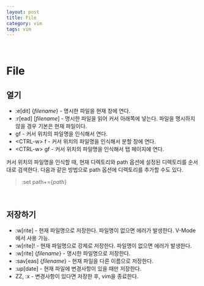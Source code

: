 ```yaml
---
layout: post
title: File
category: vim
tags: vim
---
```


&nbsp;

# File

## 열기

- :e[dit] {*filename*} - 명시한 파일을 현재 창에 연다.
- :r[ead] \[*filename*] - 명시한 파일을 읽어 커서 아래쪽에 넣는다. 파일을 명시하지 않을 경우 기본은 현재 파일이다.
- gf - 커서 위치의 파일명을 인식해서 연다.
- \<CTRL-w> f - 커서 위치의 파일명을 인식해서 분할 창에 연다.
- \<CTRL-w> gf - 커서 위치의 파일명을 인식해서 탭 페이지에 연다.

커서 위치의 파일명을 인식할 때, 현재 디렉토리와 path 옵션에 설정된 디렉토리를 순서대로 검색한다. 다음과 같은 방법으로 path 옵션에 디렉토리를 추가할 수도 있다.

> :set path+={*path*}

&nbsp;

## 저장하기

- :w[rite] - 현재 파일명으로 저장한다. 파일명이 없으면 에러가 발생한다. V-Mode에서 사용 가능.
- :w[rite]! - 현재 파일명으로 강제로 저장한다. 파일명이 없으면 에러가 발생한다.
- :w[rite] {*filename*} - 명시한 파일명으로 저장한다.
- :sav[eas] {*filename*} - 현재 파일을 다른 이름으로 저장한다.
- :up[date] - 현재 파일에 변경사항이 있을 때만 저장한다.
- ZZ, :x - 변경사항이 있다면 저장한 후, vim을 종료한다.


